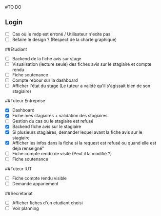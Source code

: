 #TO DO
## Login
 - [ ] Cas où le mdp est erroné / Utilisateur n'exite pas
 - [ ] Refaire le design ? (Respect de la charte graphique)

##Etudiant
 - [ ] Backend de la fiche avis sur stage
 - [ ] Visualisation (lecture seule) des fiches avis sur le stagiaire et compte rendu
 - [ ] Fiche soutenance
 - [ ] Compte rebour sur la dashboard
 - [ ] Afficher l'état du stage (Le tuteur a validé qu'il s'agissait bien de son stagiaire)

##Tuteur Entreprise
 - [x] Dashboard
 - [X] Fiche mes stagiaires + validation des stagiaires
 - [ ] Gestion du cas ou le stagiaire est refusé
 - [X] Backend fiche avis sur le stagiaire
 - [X] Si plusieurs stagiaires, demander lequel avant la fiche avis sur le stagiaire
 - [X] Afficher les infos dans la fiche si la request est refusé ou quand elle est deja renseigné"
 - [ ] Fiche compte rendu de visite (Peut il la modifié ?)
 - [ ] Fiche soutenance

##Tuteur IUT
 - [ ] Fiche compte rendu visible
 - [ ] Demande appariement
  
##Secretariat
 - [ ] Afficher fiches d'un etudiant choisi
 - [ ] Voir planning

